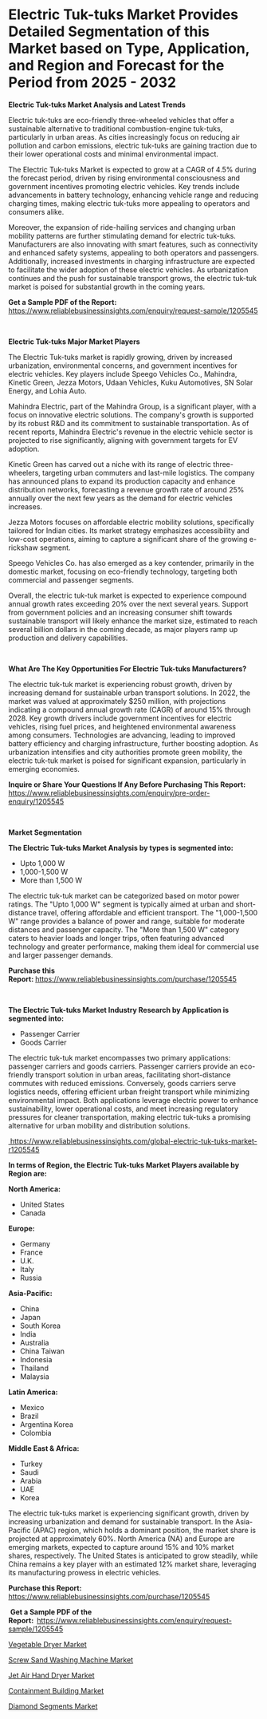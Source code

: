 <p><h1>Electric Tuk-tuks Market Provides Detailed Segmentation of this Market based on Type, Application, and Region and Forecast for the Period from 2025 - 2032</h1></p><p><strong>Electric Tuk-tuks Market Analysis and Latest Trends</strong></p>
<p><p>Electric tuk-tuks are eco-friendly three-wheeled vehicles that offer a sustainable alternative to traditional combustion-engine tuk-tuks, particularly in urban areas. As cities increasingly focus on reducing air pollution and carbon emissions, electric tuk-tuks are gaining traction due to their lower operational costs and minimal environmental impact.</p><p>The Electric Tuk-tuks Market is expected to grow at a CAGR of 4.5% during the forecast period, driven by rising environmental consciousness and government incentives promoting electric vehicles. Key trends include advancements in battery technology, enhancing vehicle range and reducing charging times, making electric tuk-tuks more appealing to operators and consumers alike. </p><p>Moreover, the expansion of ride-hailing services and changing urban mobility patterns are further stimulating demand for electric tuk-tuks. Manufacturers are also innovating with smart features, such as connectivity and enhanced safety systems, appealing to both operators and passengers. Additionally, increased investments in charging infrastructure are expected to facilitate the wider adoption of these electric vehicles. As urbanization continues and the push for sustainable transport grows, the electric tuk-tuk market is poised for substantial growth in the coming years.</p></p>
<p><strong>Get a Sample PDF of the Report:&nbsp;</strong> <a href="https://www.reliablebusinessinsights.com/enquiry/request-sample/1205545?utm_campaign=3494&utm_medium=2&utm_source=Github&utm_content=ia&utm_term=26032025&utm_id=electric-tuk-tuks">https://www.reliablebusinessinsights.com/enquiry/request-sample/1205545</a></p>
<p>&nbsp;</p>
<p><strong>Electric Tuk-tuks Major Market Players</strong></p>
<p><p>The Electric Tuk-tuks market is rapidly growing, driven by increased urbanization, environmental concerns, and government incentives for electric vehicles. Key players include Speego Vehicles Co., Mahindra, Kinetic Green, Jezza Motors, Udaan Vehicles, Kuku Automotives, SN Solar Energy, and Lohia Auto. </p><p>Mahindra Electric, part of the Mahindra Group, is a significant player, with a focus on innovative electric solutions. The company's growth is supported by its robust R&D and its commitment to sustainable transportation. As of recent reports, Mahindra Electric's revenue in the electric vehicle sector is projected to rise significantly, aligning with government targets for EV adoption.</p><p>Kinetic Green has carved out a niche with its range of electric three-wheelers, targeting urban commuters and last-mile logistics. The company has announced plans to expand its production capacity and enhance distribution networks, forecasting a revenue growth rate of around 25% annually over the next few years as the demand for electric vehicles increases.</p><p>Jezza Motors focuses on affordable electric mobility solutions, specifically tailored for Indian cities. Its market strategy emphasizes accessibility and low-cost operations, aiming to capture a significant share of the growing e-rickshaw segment.</p><p>Speego Vehicles Co. has also emerged as a key contender, primarily in the domestic market, focusing on eco-friendly technology, targeting both commercial and passenger segments. </p><p>Overall, the electric tuk-tuk market is expected to experience compound annual growth rates exceeding 20% over the next several years. Support from government policies and an increasing consumer shift towards sustainable transport will likely enhance the market size, estimated to reach several billion dollars in the coming decade, as major players ramp up production and delivery capabilities.</p></p>
<p>&nbsp;</p>
<p><strong>What Are The Key Opportunities For Electric Tuk-tuks Manufacturers?</strong></p>
<p><p>The electric tuk-tuk market is experiencing robust growth, driven by increasing demand for sustainable urban transport solutions. In 2022, the market was valued at approximately $250 million, with projections indicating a compound annual growth rate (CAGR) of around 15% through 2028. Key growth drivers include government incentives for electric vehicles, rising fuel prices, and heightened environmental awareness among consumers. Technologies are advancing, leading to improved battery efficiency and charging infrastructure, further boosting adoption. As urbanization intensifies and city authorities promote green mobility, the electric tuk-tuk market is poised for significant expansion, particularly in emerging economies.</p></p>
<p><strong>Inquire or Share Your Questions If Any Before Purchasing This Report:</strong> <a href="https://www.reliablebusinessinsights.com/enquiry/pre-order-enquiry/1205545?utm_campaign=3494&utm_medium=2&utm_source=Github&utm_content=ia&utm_term=26032025&utm_id=electric-tuk-tuks">https://www.reliablebusinessinsights.com/enquiry/pre-order-enquiry/1205545</a></p>
<p>&nbsp;</p>
<p><strong>Market Segmentation</strong></p>
<p><strong>The Electric Tuk-tuks Market Analysis by types is segmented into:</strong></p>
<p><ul><li>Upto 1,000 W</li><li>1,000-1,500 W</li><li>More than 1,500 W</li></ul></p>
<p><p>The electric tuk-tuk market can be categorized based on motor power ratings. The "Upto 1,000 W" segment is typically aimed at urban and short-distance travel, offering affordable and efficient transport. The "1,000-1,500 W" range provides a balance of power and range, suitable for moderate distances and passenger capacity. The "More than 1,500 W" category caters to heavier loads and longer trips, often featuring advanced technology and greater performance, making them ideal for commercial use and larger passenger demands.</p></p>
<p><strong>Purchase this Report:&nbsp;</strong><a href="https://www.reliablebusinessinsights.com/purchase/1205545?utm_campaign=3494&utm_medium=2&utm_source=Github&utm_content=ia&utm_term=26032025&utm_id=electric-tuk-tuks">https://www.reliablebusinessinsights.com/purchase/1205545</a></p>
<p>&nbsp;</p>
<p><strong>The Electric Tuk-tuks Market Industry Research by Application is segmented into:</strong></p>
<p><ul><li>Passenger Carrier</li><li>Goods Carrier</li></ul></p>
<p><p>The electric tuk-tuk market encompasses two primary applications: passenger carriers and goods carriers. Passenger carriers provide an eco-friendly transport solution in urban areas, facilitating short-distance commutes with reduced emissions. Conversely, goods carriers serve logistics needs, offering efficient urban freight transport while minimizing environmental impact. Both applications leverage electric power to enhance sustainability, lower operational costs, and meet increasing regulatory pressures for cleaner transportation, making electric tuk-tuks a promising alternative for urban mobility and distribution solutions.</p></p>
<p><a href="https://www.reliablebusinessinsights.com/global-electric-tuk-tuks-market-r1205545?utm_campaign=3494&utm_medium=2&utm_source=Github&utm_content=ia&utm_term=26032025&utm_id=electric-tuk-tuks">&nbsp;https://www.reliablebusinessinsights.com/global-electric-tuk-tuks-market-r1205545</a></p>
<p><strong>In terms of Region, the Electric Tuk-tuks Market Players available by Region are:</strong></p>
<p>
    <p> <strong> North America: </strong>
        <ul>
            <li>United States</li>
            <li>Canada</li>
        </ul>
        </p> 
    <p> <strong> Europe: </strong>
        <ul>
            <li>Germany</li>
            <li>France</li>
            <li>U.K.</li>
            <li>Italy</li>
            <li>Russia</li>
        </ul>
        </p> 
    <p> <strong> Asia-Pacific: </strong>
        <ul>
            <li>China</li>
            <li>Japan</li>
            <li>South Korea</li>
            <li>India</li>
            <li>Australia</li>
            <li>China Taiwan</li>
            <li>Indonesia</li>
            <li>Thailand</li>
            <li>Malaysia</li>
        </ul>
        </p> 
    <p> <strong> Latin America: </strong>
        <ul>
            <li>Mexico</li>
            <li>Brazil</li>
            <li>Argentina Korea</li>
            <li>Colombia</li>
        </ul>
        </p> 
    <p> <strong> Middle East & Africa: </strong>
        <ul>
            <li>Turkey</li>
            <li>Saudi</li>
            <li>Arabia</li>
            <li>UAE</li>
            <li>Korea</li>
        </ul>
    </p>
    </p>
<p><p>The electric tuk-tuks market is experiencing significant growth, driven by increasing urbanization and demand for sustainable transport. In the Asia-Pacific (APAC) region, which holds a dominant position, the market share is projected at approximately 60%. North America (NA) and Europe are emerging markets, expected to capture around 15% and 10% market shares, respectively. The United States is anticipated to grow steadily, while China remains a key player with an estimated 12% market share, leveraging its manufacturing prowess in electric vehicles.</p></p>
<p><strong>Purchase this Report: </strong><a href="https://www.reliablebusinessinsights.com/purchase/1205545?utm_campaign=3494&utm_medium=2&utm_source=Github&utm_content=ia&utm_term=26032025&utm_id=electric-tuk-tuks">https://www.reliablebusinessinsights.com/purchase/1205545</a></p>
<p>&nbsp;<strong>Get a Sample PDF of the Report:&nbsp;&nbsp;</strong><a href="https://www.reliablebusinessinsights.com/enquiry/request-sample/1205545?utm_campaign=3494&utm_medium=2&utm_source=Github&utm_content=ia&utm_term=26032025&utm_id=electric-tuk-tuks">https://www.reliablebusinessinsights.com/enquiry/request-sample/1205545</a></p>
<p><strong></strong></p>
<p><p><a href="https://www.linkedin.com/pulse/vegetable-dryer-market-analysis-product-segmentation-regional-j38jf?utm_campaign=3494&utm_medium=2&utm_source=Github&utm_content=ia&utm_term=26032025&utm_id=electric-tuk-tuks">Vegetable Dryer Market</a></p><p><a href="https://www.linkedin.com/pulse/in-depth-screw-sand-washing-machine-market-study-2025-2032-myi5f?utm_campaign=3494&utm_medium=2&utm_source=Github&utm_content=ia&utm_term=26032025&utm_id=electric-tuk-tuks">Screw Sand Washing Machine Market</a></p><p><a href="https://www.linkedin.com/pulse/jet-air-hand-dryer-market-overview-regional-outlook-competitive-owvhf?utm_campaign=3494&utm_medium=2&utm_source=Github&utm_content=ia&utm_term=26032025&utm_id=electric-tuk-tuks">Jet Air Hand Dryer Market</a></p><p><a href="https://www.linkedin.com/pulse/containment-building-market-growth-competitive-landscape-byztf?utm_campaign=3494&utm_medium=2&utm_source=Github&utm_content=ia&utm_term=26032025&utm_id=electric-tuk-tuks">Containment Building Market</a></p><p><a href="https://www.linkedin.com/pulse/diamond-segments-market-analysis-striking-cagr-69-from-mn7de?utm_campaign=3494&utm_medium=2&utm_source=Github&utm_content=ia&utm_term=26032025&utm_id=electric-tuk-tuks">Diamond Segments Market</a></p></p>